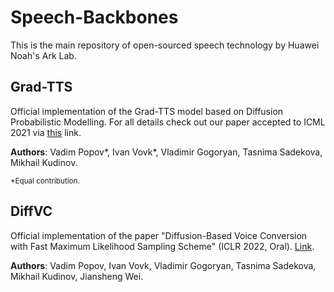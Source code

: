 # Speech-Backbones

This is the main repository of open-sourced speech technology by Huawei Noah's Ark Lab.

## Grad-TTS

Official implementation of the Grad-TTS model based on Diffusion Probabilistic Modelling. For all details check out our paper accepted to ICML 2021 via [this](https://arxiv.org/abs/2105.06337) link.

 **Authors**: Vadim Popov\*, Ivan Vovk\*, Vladimir Gogoryan, Tasnima Sadekova, Mikhail Kudinov.

 <sup>\*Equal contribution.</sup>
 
## DiffVC

Official implementation of the paper "Diffusion-Based Voice Conversion with Fast Maximum Likelihood Sampling Scheme" (ICLR 2022, Oral). [Link](https://arxiv.org/abs/2109.13821).

**Authors**: Vadim Popov, Ivan Vovk, Vladimir Gogoryan, Tasnima Sadekova, Mikhail Kudinov, Jiansheng Wei.
